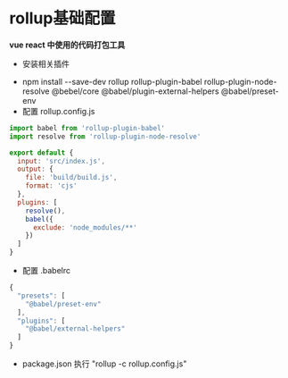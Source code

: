 # rollup基础配置

**vue react 中使用的代码打包工具**
* 安装相关插件
- npm install --save-dev rollup rollup-plugin-babel rollup-plugin-node-resolve @bebel/core @babel/plugin-external-helpers @babel/preset-env
- 配置 rollup.config.js
```js
import babel from 'rollup-plugin-babel'
import resolve from 'rollup-plugin-node-resolve'

export default {
  input: 'src/index.js',
  output: {
    file: 'build/build.js',
    format: 'cjs'
  },
  plugins: [
    resolve(),
    babel({
      exclude: 'node_modules/**'
    })
  ]
}
```

- 配置 .babelrc
```js
{
  "presets": [
    "@babel/preset-env"
  ],
  "plugins": [
    "@babel/external-helpers"
  ]
}
```
- package.json 执行 "rollup -c rollup.config.js"
